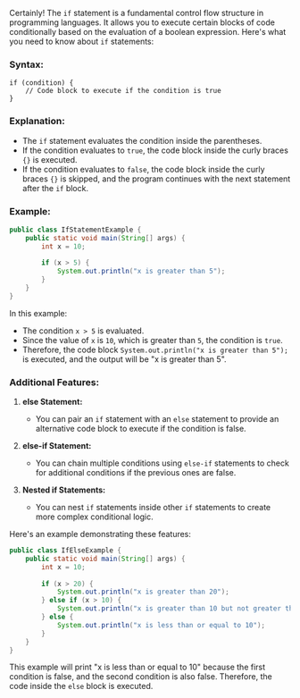 Certainly! The `if` statement is a fundamental control flow structure in programming languages. It allows you to execute certain blocks of code conditionally based on the evaluation of a boolean expression. Here's what you need to know about `if` statements:

### Syntax:

```plaintext
if (condition) {
    // Code block to execute if the condition is true
}
```

### Explanation:

- The `if` statement evaluates the condition inside the parentheses.
- If the condition evaluates to `true`, the code block inside the curly braces `{}` is executed.
- If the condition evaluates to `false`, the code block inside the curly braces `{}` is skipped, and the program continues with the next statement after the `if` block.

### Example:

```java
public class IfStatementExample {
    public static void main(String[] args) {
        int x = 10;
        
        if (x > 5) {
            System.out.println("x is greater than 5");
        }
    }
}
```

In this example:
- The condition `x > 5` is evaluated.
- Since the value of `x` is `10`, which is greater than `5`, the condition is `true`.
- Therefore, the code block `System.out.println("x is greater than 5");` is executed, and the output will be "x is greater than 5".

### Additional Features:

1. **else Statement:**
   - You can pair an `if` statement with an `else` statement to provide an alternative code block to execute if the condition is false.

2. **else-if Statement:**
   - You can chain multiple conditions using `else-if` statements to check for additional conditions if the previous ones are false.

3. **Nested if Statements:**
   - You can nest `if` statements inside other `if` statements to create more complex conditional logic.

Here's an example demonstrating these features:

```java
public class IfElseExample {
    public static void main(String[] args) {
        int x = 10;
        
        if (x > 20) {
            System.out.println("x is greater than 20");
        } else if (x > 10) {
            System.out.println("x is greater than 10 but not greater than 20");
        } else {
            System.out.println("x is less than or equal to 10");
        }
    }
}
```

This example will print "x is less than or equal to 10" because the first condition is false, and the second condition is also false. Therefore, the code inside the `else` block is executed.
